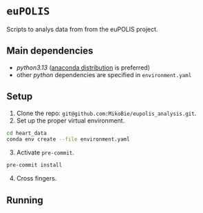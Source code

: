 # `euPOLIS`

Scripts to analys data from from the euPOLIS project.

## Main dependencies

* _python3.13_ ([anaconda distribution](https://www.anaconda.com/products/distribution) is preferred)
* other _python_ dependencies are specified in `environment.yaml`

## Setup

1. Clone the repo: `git@github.com:MikoBie/eupolis_analysis.git`.
2. Set up the proper virtual environment.
```bash
cd heart_data
conda env create --file environment.yaml
```
3. Activate `pre-commit`.
```bash
pre-commit install
```
4. Cross fingers.

## Running

